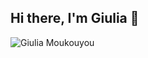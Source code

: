 ## Hi there, I'm Giulia 👋

<!--
**giuliadev95/giuliadev95** is a ✨ _special_ ✨ repository because its `README.md` (this file) appears on your GitHub profile.

Here are some ideas to get you started:

- 🔭 I’m currently working on ...
- 🌱 I’m currently learning ...
- 👯 I’m looking to collaborate on ...
- 🤔 I’m looking for help with ...
- 💬 Ask me about ...
- 📫 How to reach me: ...
- 😄 Pronouns: ...
- ⚡ Fun fact: ...
-->
<!-- Profile Image -->
<picture>
 <source media="(prefers-color-scheme: dark)" srcset="https://drive.google.com/file/d/1GIMzgCmenf6BdLKbjVanKbKNw-Y2rVpC/view?usp=sharing">
 <source media="(prefers-color-scheme: light)" srcset="https://drive.google.com/file/d/1GIMzgCmenf6BdLKbjVanKbKNw-Y2rVpC/view?usp=sharing">
 <img alt="Giulia Moukouyou" src="https://drive.google.com/file/d/1GIMzgCmenf6BdLKbjVanKbKNw-Y2rVpC/view?usp=sharing">
</picture>
